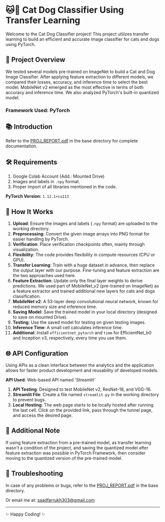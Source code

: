 # 🐱🐶 Cat Dog Classifier Using Transfer Learning

Welcome to the Cat Dog Classifier project! This project utilizes transfer learning to build an efficient and accurate image classifier for cats and dogs using PyTorch.

## 📄 Project Overview

We tested several models pre-trained on ImageNet to build a Cat and Dog Image Classifier. After applying feature extraction to different models, we compared their losses, accuracy, and inference time to select the best model. MobileNet v2 emerged as the most effective in terms of both accuracy and inference time. We also analyzed PyTorch's built-in quantized model.

### Framework Used: **PyTorch**

## 📚 Introduction

Refer to the [PROJ_REPORT.pdf](./PROJ_REPORT.pdf) in the base directory for complete documentation.


## 🛠 Requirements

1. Google Colab Account (Add.: Mounted Drive)
2. Images and labels in `.npy` format.
3. Proper import of all libraries mentioned in the code.

**PyTorch Version:** `1.12.1+cu113`

## 🚀 How It Works

1. **Upload**: Ensure the images and labels (`.npy` format) are uploaded to the working directory.
2. **Preprocessing**: Convert the given image arrays into PNG format for easier handling by PyTorch.
3. **Verification**: Place verification checkpoints often, mainly through visualization.
4. **Flexibility**: The code provides flexibility in compute resources (CPU or GPU).
5. **Transfer Learning**: Train with a huge dataset in advance, then replace the output layer with our purpose. Fine-tuning and feature extraction are the two approaches used here.
6. **Feature Extraction**: Update only the final layer weights to derive predictions. We used part of MobileNet_v2 (pre-trained on ImageNet) as a feature extractor and trained additional new layers for cats and dogs classification.
7. **MobileNet v2**: A 53-layer deep convolutional neural network, known for reduced memory size and inference time.
8. **Saving Model**: Save the trained model in your local directory (designed to save on mounted Drive).
9. **Testing**: Use the saved model for testing on given testing images.
10. **Inference Time**: A small cell calculates inference time.
11. **Additional**: Install `efficientnet_pytorch` and `timm` for EfficientNet_b0 and Inception v3, respectively, every time you use them.

## 🌐 API Configuration

Using APIs as a clean interface between the analytics and the application allows for faster product development and reusability of developed models.

**API Used**: Web-based API named 'Streamlit'

1. **API Testing**: Designed to test MobileNet v2, ResNet-18, and VGG-16.
2. **Streamlit File**: Create a file named `streamlit.py` in the working directory to prevent bugs.
3. **Local Hosting**: The web page starts to be locally hosted after running the last cell. Click on the provided link, pass through the tunnel page, and access the desired page.

## 📌 Additional Note

If using feature extraction from a pre-trained model, as transfer learning wasn't a condition of the project, and saving the quantized model after feature extraction was possible in PyTorch Framework, then consider moving to the quantized version of the pre-trained model.

## 🐞 Troubleshooting

In case of any problems or bugs, refer to the [PROJ_REPORT.pdf](./PROJ_REPORT.pdf) in the base directory.

Or email me at: saadfarrukh303@gmail.com

---

✨ Happy Coding! ✨
